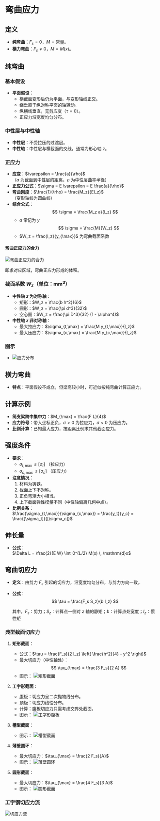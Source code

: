 # 弯曲应力

## 定义

- **纯弯曲**：$F_s = 0$，$M = \text{常量}$。
- **横力弯曲**：$F_s \neq 0$，$M = M(x)$。

## 纯弯曲

### **基本假设**

- **平面假设**：
  - 横截面变形后仍为平面，与变形轴线正交。
  - 绕垂直于纵对称平面的轴转动。
  - 纵横线垂直，无剪应变（$\tau = 0$）。
  - 正应力沿宽度均匀分布。

### **中性层与中性轴**

- **中性层**：不受拉压的过渡层。
- **中性轴**：中性层与横截面的交线，通常为形心轴 $z$。

### **正应力**

- **应变**：$\varepsilon = \frac{a}{\rho}$  
  （$a$ 为截面到中性层的距离，$\rho$ 为中性层曲率半径）
- **正应力公式**：$\sigma = E \varepsilon = E \frac{a}{\rho}$
- **弯曲刚度**：$\frac{1}{\rho} = \frac{M_z}{EI_z}$  
  （变形轴线为圆曲线）
- **综合公式**：
  $$
  \sigma = \frac{M_z a}{I_z}
  $$
  - $a$ 常记为 $y$
  $$
  \sigma = \frac{M}{W_z}
  $$
  - $W_z = \frac{I_z}{y_{\max}}$ 为弯曲截面系数

#### **弯曲正应力的合力**

![弯曲正应力的合力](./images/弯曲正应力的合力.png)

即求对应区域，弯曲正应力形成的体积。

### **截面系数 $W_z$**（单位：$\mathrm{mm^3}$）

- **中性轴 $z$ 为对称轴**：
  - 矩形：$W_z = \frac{b h^2}{6}$
  - 圆形：$W_z = \frac{\pi d^3}{32}$
  - 空心圆：$W_z = \frac{\pi D^3}{32} (1 - \alpha^4)$
- **中性轴 $z$ 非对称轴**：
  - 最大拉应力：$\sigma_{t,\max} = \frac{M y_{t,\max}}{I_z}$
  - 最大压应力：$\sigma_{c,\max} = \frac{M y_{c,\max}}{I_z}$

### **图示**

- ![应力分布](images/应力在截面上的分布.png)

## 横力弯曲

- **特点**：平面假设不成立，但梁高较小时，可近似按纯弯曲计算正应力。

## 计算示例

- **简支梁跨中集中力**：$M_{\max} = \frac{F L}{4}$
- **应力符号**：带入坐标正负，$\sigma > 0$ 为拉应力，$\sigma < 0$ 为压应力。
- **比例计算**：已知最大应力，按距离比例求其他截面应力。

## 强度条件

- **要求**：
  - $\sigma_{t,\max} \leq [\sigma_t]$ （拉应力）
  - $\sigma_{c,\max} \leq [\sigma_c]$ （压应力）
- **注意情况**：
  1. 材料为铸铁。
  2. 截面上下不对称。
  3. 正负弯矩大小相当。
  4. 上下截面弹性模量不同（中性轴偏离几何中点）。
- **比例关系**：  
  $\frac{\sigma_{t,\max}}{\sigma_{c,\max}} = \frac{y_t}{y_c} = \frac{[\sigma_t]}{[\sigma_c]}$

## 伸长量

- **公式**：  
  $\Delta L = \frac{2}{E W} \int_0^{L/2} M(x) \, \mathrm{d}x$

## 弯曲切应力

- **定义**：由剪力 $F_s$ 引起的切应力，沿宽度均匀分布，与剪力方向一致。
- **公式**：  
  $$
  \tau = \frac{F_s S_z}{b I_z}
  $$

  其中，$F_s$：剪力；$S_z$：计算点一侧对 $z$ 轴的静矩；$b$：计算点处宽度；$I_z$：惯性矩

### **典型截面切应力**

1. **矩形截面**：
   - 公式：$\tau = \frac{F_s}{2 I_z} \left( \frac{h^2}{4} - y^2 \right)$
   - 最大切应力（中性轴处）：
      $$
      \tau_{\max} = \frac{3 F_s}{2 A}
      $$
   - 图示：
      ![矩形截面](images/弯曲应力_矩形截面.png)

2. **工字形截面**：
   - 腹板：切应力呈二次抛物线分布。
   - 顶板：切应力线性分布。
   - 计算：腹板切应力只需考虑交界处截面。
   - 图示：
      ![工字形腹板](images/弯曲应力_工字腹板截面.png)

3. **槽型截面**：
   - 图示：
      ![槽型截面](images/弯曲应力_槽型截面.png)

4. **薄壁圆环**：
   - 最大切应力：$\tau_{\max} = \frac{2 F_s}{A}$
   - 图示：
      ![薄壁圆环](images/弯曲应力_薄壁圆环截面.png)

5. **圆形截面**：
   - 最大切应力：$\tau_{\max} = \frac{4 F_s}{3 A}$
   - 图示：
      ![圆形截面](images/弯曲应力_圆截面.png)

### **工字钢切应力流**

![切应力流](images/切应力流.png)
